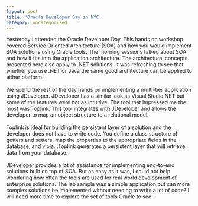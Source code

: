 ```yaml
---
layout: post
title: 'Oracle Developer Day in NYC'
category: uncategorized
---
```


Yesterday I attended the Oracle Developer Day.  This hands on workshop covered Service Oriented Architecture (SOA) and how you would implement SOA solutions using Oracle tools.  The morning sessions talked about SOA and how it fits into the application architecture.  The architectural concepts presented here also apply to .NET solutions.  It was refreshing to see that whether you use .NET or Java the same good architecture can be applied to either platform.
<br />
<br />We spend the rest of the day hands on implementing a multi-tier application using JDeveloper.  JDeveloper has a similar look as Visual Studio.NET but some of the features were not as intuitive.  The tool that impressed me the most was Toplink.  This tool integrates with JDeveloper and allows the developer to map an object structure to a relational model.
<br />
<br />Toplink is ideal for building the persistent layer of a solution and the developer does not have to write code.  You define a class structure of getters and setters, map the properties to the appropriate fields in the database, and viola...Toplink generates a persistent layer that will retrieve data from your database.
<br />
<br />JDeveloper provides a lot of assistance for implementing end-to-end solutions built on top of SOA.  But as easy as it was, I could not help wondering how often the tools are used for real world development of enterprise solutions.  The lab sample was a simple application but can more complex solutions be implemented without needing to write a lot of code?  I will need more time to explore the set of tools Oracle to see.

